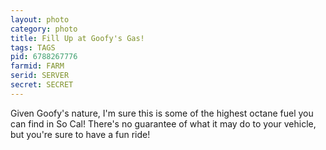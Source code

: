 ```yaml
---
layout: photo
category: photo
title: Fill Up at Goofy's Gas!
tags: TAGS
pid: 6788267776
farmid: FARM
serid: SERVER
secret: SECRET
---
```


Given Goofy's nature, I'm sure this is some of the highest octane fuel you can find in So Cal! There's no guarantee of what it may do to your vehicle, but you're sure to have a fun ride!
